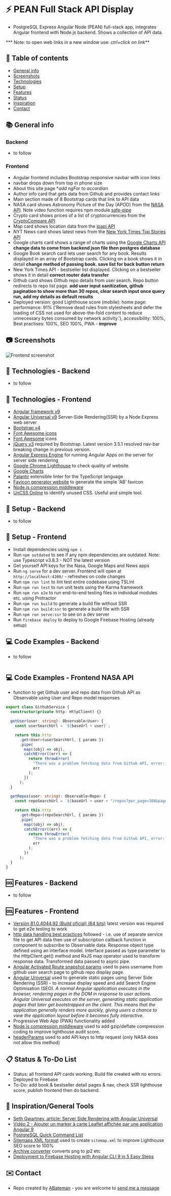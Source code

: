 # :zap: PEAN Full Stack API Display

* PostgreSQL Express Angular Node (PEAN) full-stack app, integrates Angular frontend with Node.js backend. Shows a collection of API data.

*** Note: to open web links in a new window use: _ctrl+click on link_**

## :page_facing_up: Table of contents

* [General info](#general-info)
* [Screenshots](#screenshots)
* [Technologies](#technologies)
* [Setup](#setup)
* [Features](#features)
* [Status](#status)
* [Inspiration](#inspiration)
* [Contact](#contact)

## :books: General info

### Backend

* to follow

### Frontend

* Angular frontend includes Bootstrap responsive navbar with icon links
* navbar drops down from top in phone size
* About this site page **add *ngFor to accordian**
* Author info card that gets data from Github and provides contact links
* Main section made of 8 Bootstrap cards that link to API data
* NASA card shows Astronomy Picture of the Day (APOD) from the [NASA API](https://api.nasa.gov/). Note video function requires npm module [safe-pipe](https://www.npmjs.com/package/safe-pipe)
* Crypto card shows prices of a list of cryptocurrencies from the [CryptoCompare API](https://min-api.cryptocompare.com/)
* Map card shows location data from the [ipapi API](https://ipapi.co/)
* NYT News card shows latest news from the [New York Times Top Stories API](https://developer.nytimes.com/docs/top-stories-product/1/overview)
* Google charts card shows a range of charts using the [Google Charts API](https://developers.google.com/chart/) **change data to come from backend json file then postgres database**
* Google Book search card lets user search for any book. Results displayed in an array of Bootstrap cards. Clicking on a book shows it in detail **change method of passing book. save list for back button return**
* New York Times API - bestseller list displayed. Clicking on a bestseller shows it in detail **correct router data transfer**
* Github card shows Github repo details from user search. Repo button redirects to repo list page. **add user input sanitization, github pagination to show more than 30 repos, clear search input once query run, add my details as default results**
* Deployed version: good Lighthouse score (mobile): home page: performance: 91% ('Remove dead rules from stylesheets and defer the loading of CSS not used for above-the-fold content to reduce unnecessary bytes consumed by network activity.'), accessibility: 100%, Best practises: 100%, SEO 100%, PWA - **improve**

## :camera: Screenshots

![Frontend screenshot](./img/front.png)

## :signal_strength: Technologies - Backend

* to follow

## :signal_strength: Technologies - Frontend

* [Angular framework v9](https://angular.io/)
* [Angular Universal v9](https://angular.io/guide/universal) Server-Side Rendering(SSR) by a Node Express web server
* [Bootstrap v4](https://getbootstrap.com/)
* [Font Awesome icons](https://fontawesome.com/icons?d=gallery)
* [Font Awesome](https://fontawesome.com/) icons
* [jQuery v3](https://jquery.com/download/) required by Bootstrap. Latest version 3.5.1 resolved nav-bar breaking change in previous version.
* [Angular Express Engine](https://www.npmjs.com/package/@nguniversal/express-engine) for running Angular Apps on the server for server side rendering
* [Google Chrome Lighthouse](https://developers.google.com/web/tools/lighthouse) to check quality of website
* [Google Charts](https://developers.google.com/chart/interactive/docs/gallery)
* [Palantir](https://palantir.github.io/tslint/) extensible linter for the TypeScript language
* [Favicon generator website](https://favicon.io/favicon-generator/) to generate the simple 'AB' favicon
* [Node.js compression middleware](https://www.npmjs.com/package/compression)
* [UnCSS Online](https://uncss-online.com/) to identify unused CSS. Useful and simple tool.

## :floppy_disk: Setup - Backend

* to follow

## :floppy_disk: Setup - Frontend

* Install dependencies using `npm i`
* Run `npm outdated` to see if any npm dependencies are outdated. Note: use Typescript v3.8.3 - NOT the latest version
* Get yourself API keys for the Nasa, Google Maps and News apps
* Run `ng serve` for a dev server. Frontend will open at `http://localhost:4200/` - refreshes on code changes
* Run `npm run lint` to lint test entire codebase using TSLint
* Run `npm run test` to run unit tests using the Karma framework
* Run `npm run e2e` to run end-to-end testing files in individual modules etc. using Protractor
* Run `npm run build` to generate a build file without SSR
* Run `npm run build:ssr` to generate a build file with SSR
* Run `npm run serve:ssr` to see on a dev server
* Run `firebase deploy` to deploy to Google Firebase Hosting (already setup)

## :computer: Code Examples - Backend

* to follow

```javascript

```

## :computer: Code Examples - Frontend NASA API

* function to get Github user and repo data from Github API as Observable using User and Repo model responses

```typescript
export class GithubService {
  constructor(private http: HttpClient) {}

  getUser(user: string): Observable<User> {
    const userSearchUrl = `${baseUrl + user}`;

    return this.http
      .get<User>(userSearchUrl, { params })
      .pipe(
        map((obj) => obj),
        catchError((err) => {
          return throwError(
            "There was a problem fetching data from Github API, error: ",
            err
          );
        })
      );
  }

  getRepos(user: string): Observable<Repo> {
    const repoSearchUrl = `${baseUrl + user + "/repos?per_page=100&page=1"}`;

    return this.http
      .get<Repo>(repoSearchUrl, { params })
      .pipe(
        map((obj) => obj),
        catchError((err) => {
          return throwError(
            "There was a problem fetching data from Github API, error: ",
            err
          );
        })
      );
  }
}
```

## :cool: Features - Backend

* to follow

## :cool: Features - Frontend

* [Versión 81.0.4044.92 (Build oficial) (64 bits)](https://www.google.com/chrome/) latest version was required to get e2e testing to work
* [http data handling best practices](https://angular.io/guide/http) followed - i.e. use of separate service file to get API data then use of subscription callback function in component to subscribe to Observable data. Response object type defined using an interface model. Interface passed as type parameter to the HttpClient.get() method and RxJS map operator used to transform response data. Transformed data passed to async pipe.
* [Angular Activated Route snapshot params](https://angular.io/api/router/ActivatedRoute) used to pass username from github user search page to github repo display page.
* [Angular Universal](https://angular.io/guide/universal) used to generate static pages using Server Side Rendering (SSR) - to increase display speed and add Search Engine Optimisation (SEO). _A normal Angular application executes in the browser, rendering pages in the DOM in response to user actions. Angular Universal executes on the server, generating static application pages that later get bootstrapped on the client. This means that the application generally renders more quickly, giving users a chance to view the application layout before it becomes fully interactive._
* Progressive Web App (PWA) functionality added
* [Node.js compression middleware](https://www.npmjs.com/package/compression) used to add gzip/deflate compression coding to improve lighthouse audit score.
* [headerParams](https://angular.io/api/common/http/HttpParams) used to add API keys to http request (only NASA does not allow this method)

## :clipboard: Status & To-Do List

* Status: all frontend API cards working. Build file created with no errors. Deployed to Firebase
* To-Do: add book & bestseller detail pages & nav, check SSR lighthouse score, publish frontend then do backend.

## :clap: Inspiration/General Tools

* [Seth Gwartney, article: Server Side Rendering with Angular Universal](https://alligator.io/angular/angular-universal/)
* [Vidéo 2 - Ajouter un marker à carte Leaflet affichée par une application Angular 9](https://www.youtube.com/watch?v=d2G9YvscDmk)
* [PostgreSQL Quick Command List](http://jcsites.juniata.edu/faculty/rhodes/dbms/pgsql.htm)
* [Sitemaps XML format](https://www.sitemaps.org/protocol.html) used to create `sitemap.xml` to improve Lighthouse SEO score to 100%
* [Archive converter](https://convertio.co/es/) converts png to jp2 etc
* [Deployment to Firebase Hosting with Angular CLI 9 in 5 Easy Steps](https://www.techiediaries.com/angular-firebase/deployment-to-firebase-hosting-angular-cli-9/)

## :envelope: Contact

* Repo created by [ABateman](https://www.andrewbateman.org) - you are welcome to [send me a message](https://andrewbateman.org/contact)

